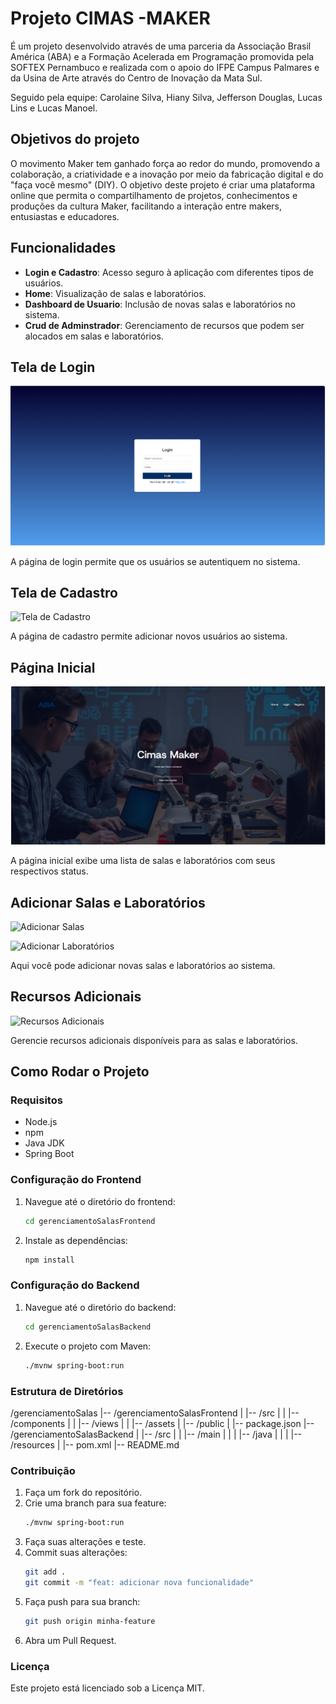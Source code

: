 # Projeto CIMAS -MAKER

É um projeto desenvolvido através de uma parceria da Associação Brasil América (ABA) e a Formação Acelerada em Programação promovida pela SOFTEX Pernambuco e realizada com o apoio do IFPE Campus Palmares e da Usina de Arte através do Centro de Inovação da Mata Sul.

Seguido pela equipe: Carolaine Silva, Hiany Silva, Jefferson Douglas, Lucas Lins e Lucas Manoel.

## Objetivos do projeto
O movimento Maker tem ganhado força ao redor do mundo, promovendo a colaboração, a criatividade e a inovação por meio da fabricação digital e do "faça você mesmo" (DIY). O objetivo deste projeto é criar uma plataforma online que permita o compartilhamento de projetos, conhecimentos e produções da cultura Maker, facilitando a interação entre makers, entusiastas e educadores.

## Funcionalidades

- **Login e Cadastro**: Acesso seguro à aplicação com diferentes tipos de usuários.
- **Home**: Visualização de salas e laboratórios.
- **Dashboard de Usuario**: Inclusão de novas salas e laboratórios no sistema.
- **Crud de Adminstrador**: Gerenciamento de recursos que podem ser alocados em salas e laboratórios.


## Tela de Login

![Tela de Login](./docs/login.png)

A página de login permite que os usuários se autentiquem no sistema.

## Tela de Cadastro

![Tela de Cadastro](./docs/cadastro.png)

A página de cadastro permite adicionar novos usuários ao sistema.

## Página Inicial

![Página Inicial](./docs/home.png)

A página inicial exibe uma lista de salas e laboratórios com seus respectivos status.

## Adicionar Salas e Laboratórios

![Adicionar Salas](./docs/adicionar-salas.png)

![Adicionar Laboratórios](./docs/adicionar-laboratorios.png)

Aqui você pode adicionar novas salas e laboratórios ao sistema.

## Recursos Adicionais

![Recursos Adicionais](./docs/recursos-adicionais.png)

Gerencie recursos adicionais disponíveis para as salas e laboratórios.

## Como Rodar o Projeto

### Requisitos

- Node.js
- npm
- Java JDK
- Spring Boot

### Configuração do Frontend

1. Navegue até o diretório do frontend:
   ```bash
   cd gerenciamentoSalasFrontend
2. Instale as dependências:
   ```bash
   npm install

### Configuração do Backend

1. Navegue até o diretório do backend:
   ```bash
   cd gerenciamentoSalasBackend
2. Execute o projeto com Maven:
   ```bash
   ./mvnw spring-boot:run

### Estrutura de Diretórios

/gerenciamentoSalas
|-- /gerenciamentoSalasFrontend
|   |-- /src
|   |   |-- /components
|   |   |-- /views
|   |   |-- /assets
|   |-- /public
|   |-- package.json
|-- /gerenciamentoSalasBackend
|   |-- /src
|   |   |-- /main
|   |   |   |-- /java
|   |   |   |-- /resources
|   |-- pom.xml
|-- README.md

### Contribuição

1. Faça um fork do repositório.
2. Crie uma branch para sua feature:
   ```bash
   ./mvnw spring-boot:run
3. Faça suas alterações e teste.
4. Commit suas alterações:
   ```bash
   git add .
   git commit -m "feat: adicionar nova funcionalidade"
5. Faça push para sua branch:
   ```bash
   git push origin minha-feature
6. Abra um Pull Request.

### Licença

Este projeto está licenciado sob a Licença MIT.
